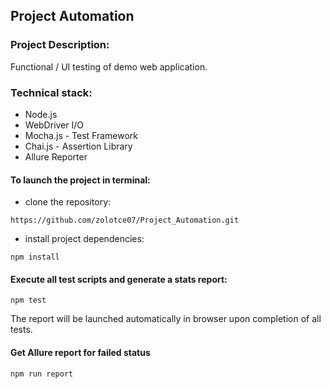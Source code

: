 ## Project Automation 

### Project Description:
Functional / UI testing of demo web application.

### Technical stack:
* Node.js
* WebDriver I/O
* Mocha.js -  Test Framework
* Chai.js - Assertion Library
* Allure Reporter

#### To launch the project in terminal:
* clone the repository:
```
https://github.com/zolotce07/Project_Automation.git
```
* install project dependencies:
```
npm install
```
#### Execute all test scripts and generate a stats report:
```
npm test
```
The report will be launched automatically in browser upon completion of all tests.

#### Get Allure report for failed status
```
npm run report
```
